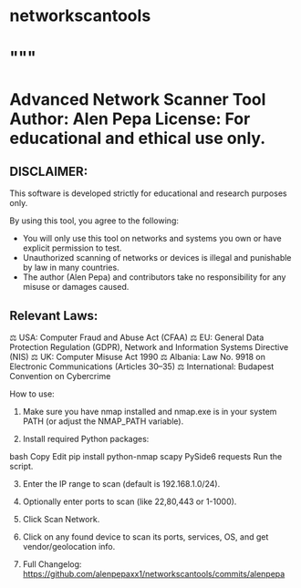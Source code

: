 # networkscantools

"""
=====================================================================================
 Advanced Network Scanner Tool
 Author: Alen Pepa
 License: For educational and ethical use only.
=====================================================================================

DISCLAIMER:
-----------
This software is developed strictly for educational and research purposes only.

By using this tool, you agree to the following:
 - You will only use this tool on networks and systems you own or have explicit permission to test.
 - Unauthorized scanning of networks or devices is illegal and punishable by law in many countries.
 - The author (Alen Pepa) and contributors take no responsibility for any misuse or damages caused.

Relevant Laws:
--------------
⚖️ USA: Computer Fraud and Abuse Act (CFAA)
⚖️ EU: General Data Protection Regulation (GDPR), Network and Information Systems Directive (NIS)
⚖️ UK: Computer Misuse Act 1990
⚖️ Albania: Law No. 9918 on Electronic Communications (Articles 30–35)
⚖️ International: Budapest Convention on Cybercrime

 How to use:

1. Make sure you have nmap installed and nmap.exe is in your system PATH (or adjust the NMAP_PATH variable).

2. Install required Python packages:

bash
Copy
Edit
pip install python-nmap scapy PySide6 requests
Run the script.

3. Enter the IP range to scan (default is 192.168.1.0/24).

4. Optionally enter ports to scan (like 22,80,443 or 1-1000).

5. Click Scan Network.

6. Click on any found device to scan its ports, services, OS, and get vendor/geolocation info.

7. Full Changelog: https://github.com/alenpepaxx1/networkscantools/commits/alenpepa
